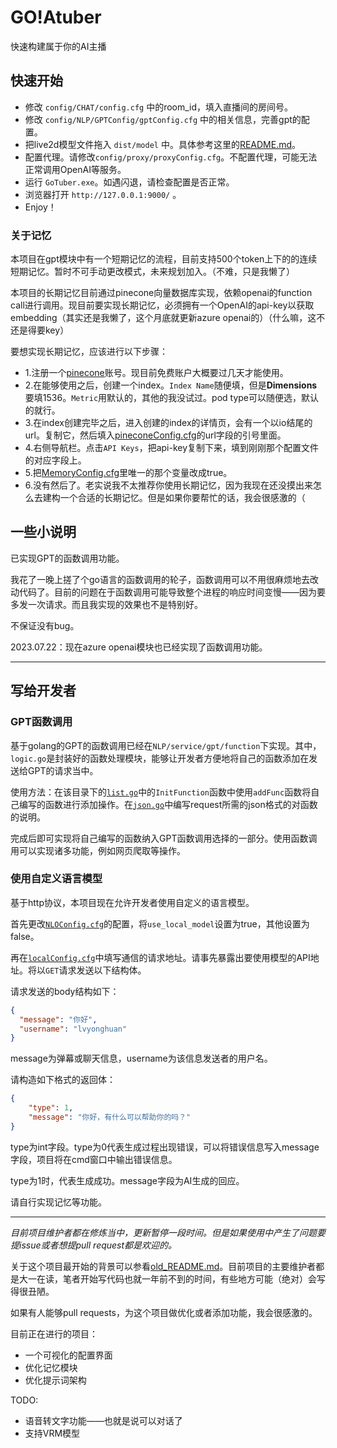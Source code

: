 ﻿# GO!Atuber
 
 快速构建属于你的AI主播

## 快速开始

- 修改 `config/CHAT/config.cfg` 中的room_id，填入直播间的房间号。
- 修改 `config/NLP/GPTConfig/gptConfig.cfg` 中的相关信息，完善gpt的配置。
- 把live2d模型文件拖入 `dist/model` 中。具体参考这里的[README.md](https://github.com/lvyonghuan/GoATuber/tree/main/dist/model)。
- 配置代理。请修改`config/proxy/proxyConfig.cfg`。不配置代理，可能无法正常调用OpenAI等服务。
- 运行 `GoTuber.exe`。如遇闪退，请检查配置是否正常。
- 浏览器打开 `http://127.0.0.1:9000/` 。
- Enjoy！

### 关于记忆

本项目在gpt模块中有一个短期记忆的流程，目前支持500个token上下的的连续短期记忆。暂时不可手动更改模式，未来规划加入。（不难，只是我懒了）

本项目的长期记忆目前通过pinecone向量数据库实现，依赖openai的function call进行调用。现目前要实现长期记忆，必须拥有一个OpenAI的api-key以获取embedding（其实还是我懒了，这个月底就更新azure openai的）（什么嘛，这不还是得要key）

要想实现长期记忆，应该进行以下步骤：
- 1.注册一个[pinecone](https://www.pinecone.io)账号。现目前免费账户大概要过几天才能使用。
- 2.在能够使用之后，创建一个index。`Index Name`随便填，但是**Dimensions**要填1536。`Metric`用默认的，其他的我没试过。pod type可以随便选，默认的就行。
- 3.在index创建完毕之后，进入创建的index的详情页，会有一个以io结尾的url。复制它，然后填入[pineconeConfig.cfg](config/MEMORY/pinecone/pineconeConfig.cfg)的url字段的引号里面。
- 4.右侧导航栏。点击`API Keys`，把api-key复制下来，填到刚刚那个配置文件的对应字段上。
- 5.把[MemoryConfig.cfg](config/MEMORY/MemoryConfig.cfg)里唯一的那个变量改成true。
- 6.没有然后了。老实说我不太推荐你使用长期记忆，因为我现在还没摸出来怎么去建构一个合适的长期记忆。但是如果你要帮忙的话，我会很感激的（

## 一些小说明

已实现GPT的函数调用功能。

我花了一晚上搓了个go语言的函数调用的轮子，函数调用可以不用很麻烦地去改动代码了。目前的问题在于函数调用可能导致整个进程的响应时间变慢——因为要多发一次请求。而且我实现的效果也不是特别好。

不保证没有bug。

2023.07.22：现在azure openai模块也已经实现了函数调用功能。

---
## 写给开发者

### GPT函数调用
基于golang的GPT的函数调用已经在`NLP/service/gpt/function`下实现。其中，`logic.go`是封装好的函数处理模块，能够让开发者方便地将自己的函数添加在发送给GPT的请求当中。

使用方法：在该目录下的[`list.go`](NLP/service/gpt/function/list.go)中的`InitFunction`函数中使用`addFunc`函数将自己编写的函数进行添加操作。在[`json.go`](NLP/service/gpt/function/json.go)中编写request所需的json格式的对函数的说明。

完成后即可实现将自己编写的函数纳入GPT函数调用选择的一部分。使用函数调用可以实现诸多功能，例如网页爬取等操作。

### 使用自定义语言模型

基于http协议，本项目现在允许开发者使用自定义的语言模型。

首先更改[`NLOConfig.cfg`](config/NLP/NLPConfig.cfg)的配置，将`use_local_model`设置为true，其他设置为false。

再在[`localConfig.cfg`](config/NLP/localConfig/localConfig.cfg)中填写通信的请求地址。请事先暴露出要使用模型的API地址。将以`GET`请求发送以下结构体。

请求发送的body结构如下：
```json
{
  "message": "你好",
  "username": "lvyonghuan"
}
```
message为弹幕或聊天信息，username为该信息发送者的用户名。

请构造如下格式的返回体：

```json
{
	"type": 1,
	"message": "你好，有什么可以帮助你的吗？"
}
```
type为int字段。type为0代表生成过程出现错误，可以将错误信息写入message字段，项目将在cmd窗口中输出错误信息。

type为1时，代表生成成功。message字段为AI生成的回应。

请自行实现记忆等功能。

---

*目前项目维护者都在修炼当中，更新暂停一段时间。但是如果使用中产生了问题要提issue或者想提pull request都是欢迎的。*

关于这个项目最开始的背景可以参看[old_README.md](https://github.com/lvyonghuan/GoATuber/blob/main/old_README.md)。目前项目的主要维护者都是大一在读，笔者开始写代码也就一年前不到的时间，有些地方可能（绝对）会写得很丑陋。

如果有人能够pull requests，为这个项目做优化或者添加功能，我会很感激的。

目前正在进行的项目：
- 一个可视化的配置界面
- 优化记忆模块
- 优化提示词架构

TODO:
- 语音转文字功能——也就是说可以对话了
- 支持VRM模型
